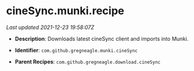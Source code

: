# cineSync.munki.recipe

_Last updated 2021-12-23 19:58:07Z_

- **Description**: Downloads latest cineSync client and imports into Munki.

- **Identifier**: `com.github.gregneagle.munki.cineSync`

- **Parent Recipes**: `com.github.gregneagle.download.cineSync`